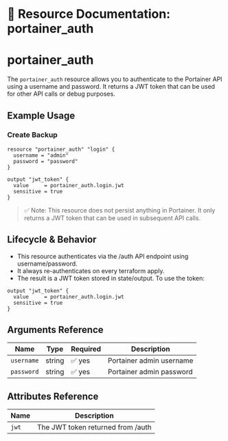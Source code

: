 # 🔐 **Resource Documentation: portainer_auth**

# portainer_auth
The `portainer_auth` resource allows you to authenticate to the Portainer API using a username and password.
It returns a JWT token that can be used for other API calls or debug purposes.

## Example Usage
### Create Backup
```hcl
resource "portainer_auth" "login" {
  username = "admin"
  password = "password"
}

output "jwt_token" {
  value     = portainer_auth.login.jwt
  sensitive = true
}
```
> ✅ Note: This resource does not persist anything in Portainer. It only returns a JWT token that can be used in subsequent API calls.

## Lifecycle & Behavior
- This resource authenticates via the /auth API endpoint using username/password.
- It always re-authenticates on every terraform apply.
- The result is a JWT token stored in state/output.
To use the token:
```hcl
output "jwt_token" {
  value     = portainer_auth.login.jwt
  sensitive = true
}
```

## Arguments Reference

| Name      | Type   | Required | Description                |
|-----------|--------|----------|----------------------------|
| `username`| string | ✅ yes   | Portainer admin username   |
| `password`| string | ✅ yes   | Portainer admin password   |

## Attributes Reference

| Name | Description              |
|------|--------------------------|
| `jwt` | The JWT token returned from /auth |
